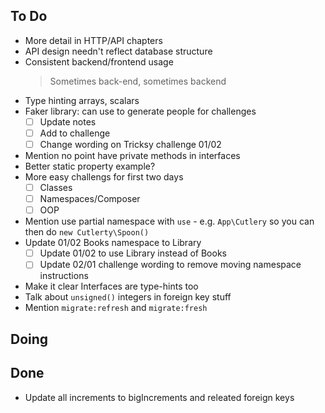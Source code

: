 ## To Do

- More detail in HTTP/API chapters
- API design needn't reflect database structure
- Consistent backend/frontend usage
    > Sometimes back-end, sometimes backend
- Type hinting arrays, scalars
- Faker library: can use to generate people for challenges
    * [ ] Update notes
    * [ ] Add to challenge
    * [ ] Change wording on Tricksy challenge 01/02
- Mention no point have private methods in interfaces
- Better static property example?
- More easy challengs for first two days
    * [ ] Classes
    * [ ] Namespaces/Composer
    * [ ] OOP
- Mention use partial namespace with `use` - e.g. `App\Cutlery` so you can then do `new Cutlerty\Spoon()`
- Update 01/02 Books namespace to Library
    * [ ] Update 01/02 to use Library instead of Books
    * [ ] Update 02/01 challenge wording to remove moving namespace instructions
- Make it clear Interfaces are type-hints too
- Talk about `unsigned()` integers in foreign key stuff
- Mention `migrate:refresh` and `migrate:fresh`

## Doing


## Done

- Update all increments to bigIncrements and releated foreign keys
